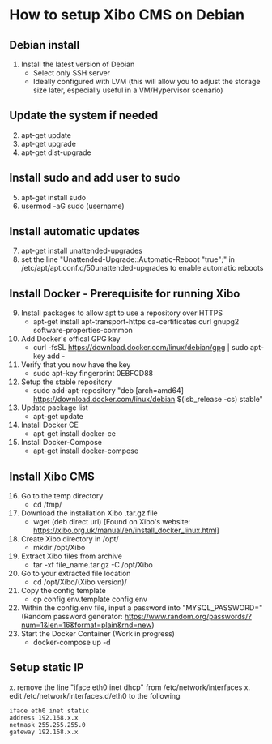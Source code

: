 # How to setup Xibo CMS on Debian

## Debian install
1. Install the latest version of Debian
    - Select only SSH server
    - Ideally configured with LVM (this will allow you to adjust the storage size later, especially useful in a VM/Hypervisor scenario)

## Update the system if needed
2. apt-get update
3. apt-get upgrade
4. apt-get dist-upgrade

## Install sudo and add user to sudo
5. apt-get install sudo
6. usermod -aG sudo (username)

## Install automatic updates
7. apt-get install unattended-upgrades
8. set the line "Unattended-Upgrade::Automatic-Reboot "true";" in /etc/apt/apt.conf.d/50unattended-upgrades to enable automatic reboots

## Install Docker - Prerequisite for running Xibo
9. Install packages to allow apt to use a repository over HTTPS
    - apt-get install apt-transport-https ca-certificates curl gnupg2 software-properties-common
10. Add Docker's offical GPG key
    - curl -fsSL https://download.docker.com/linux/debian/gpg | sudo apt-key add -
11. Verify that you now have the key
    - sudo apt-key fingerprint 0EBFCD88
12. Setup the stable repository
    - sudo add-apt-repository "deb [arch=amd64] https://download.docker.com/linux/debian $(lsb_release -cs) stable"
13. Update package list
    - apt-get update
14. Install Docker CE
    - apt-get install docker-ce
15. Install Docker-Compose
    - apt-get install docker-compose

## Install Xibo CMS
16. Go to the temp directory
    - cd /tmp/
17. Download the installation Xibo .tar.gz file
    - wget (deb direct url) [Found on Xibo's website: https://xibo.org.uk/manual/en/install_docker_linux.html]
18. Create Xibo directory in /opt/
    - mkdir /opt/Xibo
19. Extract Xibo files from archive
    - tar -xf file_name.tar.gz -C /opt/Xibo
20. Go to your extracted file location
    - cd /opt/Xibo/(Xibo version)/
21. Copy the config template
    - cp config.env.template config.env
22. Within the config.env file, input a password into "MYSQL_PASSWORD=" (Random password generator: https://www.random.org/passwords/?num=1&len=16&format=plain&rnd=new)
23. Start the Docker Container (Work in progress)
    - docker-compose up -d

## Setup static IP
x. remove the line "iface eth0 inet dhcp" from /etc/network/interfaces
x. edit /etc/network/interfaces.d/eth0 to the following
```
iface eth0 inet static
address 192.168.x.x
netmask 255.255.255.0
gateway 192.168.x.x
```
